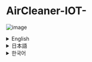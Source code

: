 # AirCleaner-IOT-
![image](https://github.com/user-attachments/assets/6c9b5c0c-c790-4a01-8e7b-556b517d0b76)
<details>
  <summary>English</summary>
  <div>
  <div>
  <h3>Instance</h3>
</div>
<div>
  Due to the recent increase in fine dust concentration,
  <br>
We started this project to create a “light and portable air purifier.”
</div>
<div>
  <h3>Content</h3>
</div>
<div>
- For appearance, refer to the Iron Man model.
<br>
- LED color change according to fine dust concentration, motor fan rotation speed control,
Manual/automatic mode switching
  <br>
- Controlled by IOT platform (Blynk)
<br>
</div>
  <h3>Period</h3>
<div>
  2022.11.28 ~ 2022.12.30
</div>
  <h3>Number of participants</h3>
<div>
  3-person development
</div>
  <h3>Awards</h3>
<div>
  Encouragement Award (5 out of 18 teams)
</div>
  <h3>Role</h3>
<div>
- Modeling extraction, LED coding
  <br>
- Full Circuit design
</div>
  <h3>Technology used</h3>
<div>
Arduino, Blynk, Inventor 
</div>
</details>


<details>
  <summary>日本語</summary>
<div>
<h3>きっかけ</h3>
</div>
<div>
最近のPM2.5濃度の上昇により、「軽くて持ち運びに便利な空気清浄機」を作るため
</div>
<div>
<h3>内容</h3>
</div>
<div>
- 外観はアイアンマンモデルを参考
<br>
- 粒子状物質の濃度によるLEDカラーの変化、モーターファンの回転数の制御、
手動/自動モード切替
<br>
- IOTプラットフォーム(Blynk)で制御
<br>
</div>
<h3>期間</h3>
<div>
2022.11.28 ~ 2022.12.30
</div>
<h3>参加人数</h3>
<div>
3人開発
</div>
<h3>受賞</h3>
<div>
奨励賞(18チーム中5チーム)
</div>
<h3>私の役割</h3>
<div>
- モデリング抽出、LEDコード作成です
<br>
- 全体的な回路設計
</div>
<h3>使い方</h3>
<div>
Arduino, Blynk, Inventor
</div>
</details>


<details>
  <summary>한국어</summary>
  <div>
<div>
  <h3>계기</h3>
</div>
<div>
  최근 미세먼지 농도의 상승으로,
  <br>
「가볍고 휴대하기 편리한 공기 청정기」를 만들기 위해, 이 프로젝트를 시작함.
</div>
<div>
  <h3>내용</h3>
</div>
<div>
-외관은 아이언맨 모델 참고.
<br>
- 미세먼지 농도에 따른 LED 색상 변화, 모터 팬 회전수 제어,
수동/자동 모드 전환
  <br>
- IOT 플랫폼(Blynk)으로 제어
<br>
</div>
  <h3>기간</h3>
<div>
  2022.11.28 ~ 2022.12.30
</div>
  <h3>참여인원</h3>
<div>
  3인 개발
</div>
  <h3>수상</h3>
<div>
  장려상(18팀 중 5팀)
</div>
  <h3>역할</h3>
<div>
- 모델링 추출, LED코드 작성
  <br>
- 전반적인 회로 설계
</div>
  <h3>사용기술</h3>
<div>
Arduino, Blynk, Inventor 
</div>
</details>
<br>



